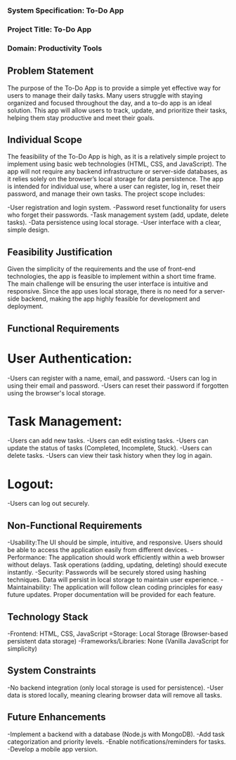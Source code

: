 ### System Specification: To-Do App

### Project Title: To-Do App
### Domain: Productivity Tools

## Problem Statement
The purpose of the To-Do App is to provide a simple yet effective way for users to manage their daily tasks. Many users struggle with staying organized and focused throughout the day, and a to-do app is an ideal solution. This app will allow users to track, update, and prioritize their tasks, helping them stay productive and meet their goals.

## Individual Scope
The feasibility of the To-Do App is high, as it is a relatively simple project to implement using basic web technologies (HTML, CSS, and JavaScript). The app will not require any backend infrastructure or server-side databases, as it relies solely on the browser’s local storage for data persistence. The app is intended for individual use, where a user can register, log in, reset their password, and manage their own tasks. The project scope includes:

-User registration and login system.
-Password reset functionality for users who forget their passwords.
-Task management system (add, update, delete tasks).
-Data persistence using local storage.
-User interface with a clear, simple design.

## Feasibility Justification
Given the simplicity of the requirements and the use of front-end technologies, the app is feasible to implement within a short time frame. The main challenge will be ensuring the user interface is intuitive and responsive. Since the app uses local storage, there is no need for a server-side backend, making the app highly feasible for development and deployment.

## Functional Requirements

# User Authentication:
-Users can register with a name, email, and password.
-Users can log in using their email and password.
-Users can reset their password if forgotten using the browser's local storage.

# Task Management:
-Users can add new tasks.
-Users can edit existing tasks.
-Users can update the status of tasks (Completed, Incomplete, Stuck).
-Users can delete tasks.
-Users can view their task history when they log in again.

# Logout:
-Users can log out securely.

## Non-Functional Requirements

-Usability:The UI should be simple, intuitive, and responsive. Users should be able to access the application easily from different devices.
-Performance: The application should work efficiently within a web browser without delays. Task operations (adding, updating, deleting) should execute instantly.
-Security: Passwords will be securely stored using hashing techniques. Data will persist in local storage to maintain user experience.
-Maintainability: The application will follow clean coding principles for easy future updates. Proper documentation will be provided for each feature.

## Technology Stack
-Frontend: HTML, CSS, JavaScript
=Storage: Local Storage (Browser-based persistent data storage)
-Frameworks/Libraries: None (Vanilla JavaScript for simplicity)

## System Constraints
-No backend integration (only local storage is used for persistence).
-User data is stored locally, meaning clearing browser data will remove all tasks.

## Future Enhancements
-Implement a backend with a database (Node.js with MongoDB).
-Add task categorization and priority levels.
-Enable notifications/reminders for tasks.
-Develop a mobile app version.
